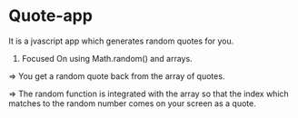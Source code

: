 # Quote-app


It is a jvascript app which generates random quotes for you.

1. Focused On using Math.random() and arrays.

=> You get a random quote back from the array of quotes.

=> The random function is integrated with the array so that the index which matches to the random number comes on your screen as a quote.